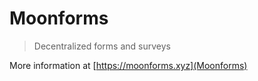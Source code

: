 # Moonforms

> Decentralized forms and surveys

More information at [https://moonforms.xyz](Moonforms)

